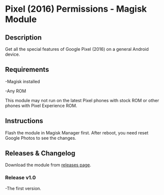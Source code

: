 # Pixel (2016) Permissions - Magisk Module

## Description
Get all the special features of Google Pixel (2016) on a general Android device. 

## Requirements
 -Magisk installed

 -Any ROM

This module may not run on the latest Pixel phones with stock ROM or other phones with Pixel Experience ROM. 

## Instructions
Flash the module in Magisk Manager first. After reboot, you need reset Google Photos to see the changes.

## Releases & Changelog
Download the module from [releases page](https://github.com/ZeroSimple/Pixel-2016-Permissions/releases/tag/v1.0). 


### Release v1.0

 -The first version. 
